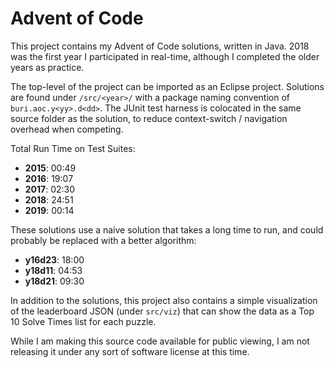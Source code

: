 # Advent of Code

This project contains my Advent of Code solutions, written in Java. 2018 was the first year I participated in real-time, although I completed the older years as practice.

The top-level of the project can be imported as an Eclipse project. Solutions are found under `/src/<year>/` with a package naming convention of `buri.aoc.y<yy>.d<dd>`. 
The JUnit test harness is colocated in the same source folder as the solution, to reduce context-switch / navigation overhead when competing.

Total Run Time on Test Suites:

* **2015**: 00:49
* **2016**: 19:07
* **2017**: 02:30 
* **2018**: 24:51
* **2019**: 00:14

These solutions use a naive solution that takes a long time to run, and could probably be replaced with a better algorithm:

* **y16d23**: 18:00
* **y18d11**: 04:53
* **y18d21**: 09:30
 
In addition to the solutions, this project also contains a simple visualization of the leaderboard JSON (under `src/viz`) that can show the data as a Top 10 Solve Times list for each puzzle.

While I am making this source code available for public viewing, I am not releasing it under any sort of software license at this time.
